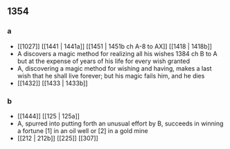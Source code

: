 ## 1354
### a
- [[1027]] [[1441 | 1441a]] [[1451 | 1451b ch A-8 to AX]] [[1418 | 1418b]] 
- A discovers a magic method for realizing all his wishes 1384 ch B to A but at the expense of years of his life for every wish granted
- A, discovering a magic method for wishing and having, makes a last wish that he shall live forever; but his magic fails him, and he dies
- [[1432]] [[1433 | 1433b]] 

### b
- [[1444]] [[125 | 125a]] 
- A, spurred into putting forth an unusual effort by B, succeeds in winning a fortune [1] in an oil well or [2] in a gold mine
- [[212 | 212b]] [[225]] [[307]] 

